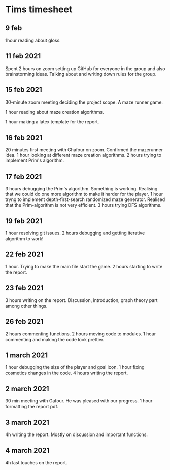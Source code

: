 # Tims timesheet

## 9 feb 
1hour reading about gloss.

## 11 feb 2021
Spent 2 hours on zoom setting up GitHub for everyone in the group and also brainstorming ideas. Talking about and writing down rules for the group.


## 15 feb 2021
30-minute zoom meeting deciding the project scope. A maze runner game.

1 hour reading about maze creation algorithms.

1 hour making a latex template for the report.


## 16 feb 2021
20 minutes first meeting with Ghafour on zoom. Confirmed the mazerunner idea.
1 hour looking at different maze creation algorithms.
2 hours trying to implement Prim's algorithm.


## 17 feb 2021
3 hours debugging the Prim's algorithm. Something is working. Realising that we could do one more algorithm to make it harder for the player. 
1 hour tryng to implement depth-first-search randomized maze generator. Realised that the Prim-algorithm is not very efficient. 
3 hours trying DFS algorithms.  


## 19 feb 2021
1 hour resolving git issues. 
2 hours debugging and getting iterative algorithm to work! 


## 22 feb 2021
1 hour. Trying to make the main file start the game. 
2 hours starting to write the report. 


## 23 feb 2021
3 hours writing on the report. Discussion, introduction, graph theory part among other things.


## 26 feb 2021
2 hours commenting functions.
2 hours moving code to modules.
1 hour commenting and making the code look prettier.


## 1 march 2021
1 hour debugging the size of the player and goal icon.
1 hour fixing cosmetics changes in the code.
4 hours writing the report.

## 2 march 2021
30 min meeting with Gafour. He was pleased with our progress.
1 hour formatting the report pdf. 


## 3 march 2021
4h writing the report. Mostly on discussion and important functions.

## 4 march 2021
4h last touches on the report.